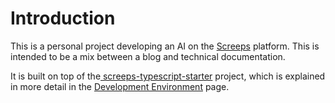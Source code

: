 # Introduction

This is a personal project developing an AI on the [Screeps](https://screeps.com/) platform. This is intended to be a mix between a blog and technical documentation.

It is built on top of the[ screeps-typescript-starter](https://github.com/screepers/screeps-typescript-starter) project, which is explained in more detail in the [Development Environment](infrastructure/development-environment/) page.

